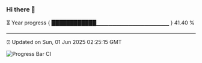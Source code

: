 ### Hi there 👋

⏳ Year progress { ████████████▁▁▁▁▁▁▁▁▁▁▁▁▁▁▁▁▁▁ } 41.40 %

---

⏰ Updated on Sun, 01 Jun 2025 02:25:15 GMT

![Progress Bar CI](https://github.com/ZhaoGui/ZhaoGui/workflows/Progress%20Bar%20CI/badge.svg)
